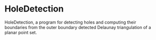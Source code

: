 # HoleDetection
HoleDetection, a program for detecting holes and computing their boundaries from the outer boundary detected Delaunay triangulation of a planar point set.
